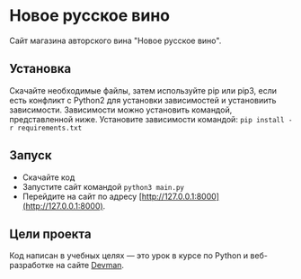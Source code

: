 # Новое русское вино

Сайт магазина авторского вина "Новое русское вино".
## Установка

Скачайте необходимые файлы, затем используйте pip или pip3, если есть конфликт с Python2 для установки зависимостей и установиить зависимости. Зависимости можно установить командой, представленной ниже.
Установите  зависимости командой:
```pip install -r requirements.txt```
## Запуск

- Скачайте код
- Запустите сайт командой `python3 main.py`
- Перейдите на сайт по адресу [http://127.0.0.1:8000](http://127.0.0.1:8000).

## Цели проекта

Код написан в учебных целях — это урок в курсе по Python и веб-разработке на сайте [Devman](https://dvmn.org).
